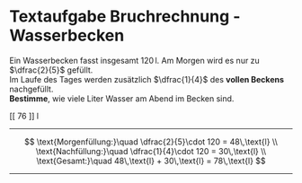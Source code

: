 <!--
version:  0.0.1

language: de

@style
input {
    text-align: center;
}

.flex-container {
    display: flex;
    flex-wrap: wrap;
    align-items: stretch;
    gap: 20px;
}

.flex-child {
    flex: 1;
    min-width: 350px;
    margin-right: 20px;
}

@media (max-width: 400px) {
    .flex-child {
        flex: 100%;
        margin-right: 0;
    }
}
@end

formula: \carry   \textcolor{red}{\scriptsize #1}
formula: \digit   \rlap{\carry{#1}}\phantom{#2}#2
formula: \permil  \text{‰}


import: https://raw.githubusercontent.com/LiaTemplates/Tikz-Jax/main/README.md

script: https://cdn.jsdelivr.net/gh/LiaTemplates/Tikz-Jax@main/dist/index.js

import: https://raw.githubusercontent.com/liaTemplates/algebrite/master/README.md

import: https://raw.githubusercontent.com/LiaTemplates/GGBScript/refs/heads/main/README.md




tags: Bruchrechnung, Sachaufgabe, leicht, niedrig, Bestimmen

comment: Löse eine Sachaufgabe mit einem Wasserbecken mittels der Bruchrechnung.

author: Martin Lommatzsch

-->




# Textaufgabe Bruchrechnung - Wasserbecken


Ein Wasserbecken fasst insgesamt $120\,\text{l}$. Am Morgen wird es nur zu $\dfrac{2}{5}$ gefüllt.  
Im Laufe des Tages werden zusätzlich $\dfrac{1}{4}$ des **vollen Beckens** nachgefüllt.  
**Bestimme**, wie viele Liter Wasser am Abend im Becken sind. 

<!-- data-solution-button="5"-->
[[  76  ]] l
************
$$
\text{Morgenfüllung:}\quad \dfrac{2}{5}\cdot 120 = 48\,\text{l} \\
\text{Nachfüllung:}\quad \dfrac{1}{4}\cdot 120 = 30\,\text{l} \\
\text{Gesamt:}\quad 48\,\text{l} + 30\,\text{l} = 78\,\text{l}
$$
************
